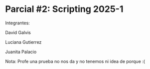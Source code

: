 # Parcial #2: Scripting 2025-1
Integrantes: 


David Galvis

Luciana Gutierrez

Juanita Palacio


Nota: Profe una prueba no nos da y no tenemos ni idea de porque :(
